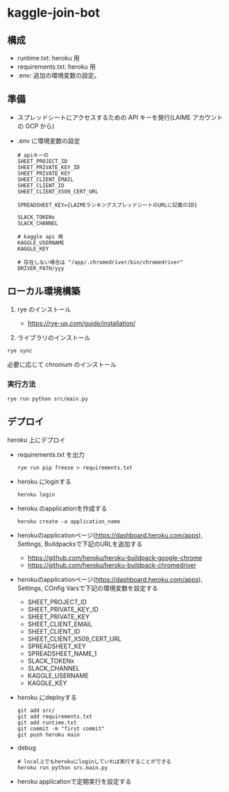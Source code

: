 # kaggle-join-bot

## 構成

- runtime.txt: heroku 用
- requirements.txt: heroku 用
- .env: 追加の環境変数の設定。

## 準備

- スプレッドシートにアクセスするための API キーを発行(LAIME アカウントの GCP から)
- .env に環境変数の設定

  ```
  # apiキーの
  SHEET_PROJECT_ID
  SHEET_PRIVATE_KEY_ID
  SHEET_PRIVATE_KEY
  SHEET_CLIENT_EMAIL
  SHEET_CLIENT_ID
  SHEET_CLIENT_X509_CERT_URL

  SPREADSHEET_KEY={LAIMEランキングスプレッドシートのURLに記載のID}

  SLACK_TOKENx
  SLACK_CHANNEL

  # kaggle api 用
  KAGGLE_USERNAME
  KAGGLE_KEY

  # 存在しない場合は "/app/.chromedriver/bin/chromedriver"
  DRIVER_PATH/yyy
  ```

## ローカル環境構築

1. rye のインストール

   - https://rye-up.com/guide/installation/

2. ライブラリのインストール

```
rye sync
```

必要に応じて chronium のインストール

### 実行方法

```
rye run python src/main.py
```

## デプロイ

heroku 上にデプロイ

- requirements.txt を出力
  ```
  rye run pip freeze > requirements.txt
  ```
- heroku にloginする
  ```
  heroku login
  ```

- heroku のapplicationを作成する
  ```
  heroku create -a application_name
  ```

- herokuのapplicationページ(https://dashboard.heroku.com/apps), Settings, Buildpacksで下記のURLを追加する
  - https://github.com/heroku/heroku-buildpack-google-chrome
  - https://github.com/heroku/heroku-buildpack-chromedriver

- herokuのapplicationページ(https://dashboard.heroku.com/apps), Settings, COnfig Varsで下記の環境変数を設定する
  - SHEET_PROJECT_ID
  - SHEET_PRIVATE_KEY_ID
  - SHEET_PRIVATE_KEY
  - SHEET_CLIENT_EMAIL
  - SHEET_CLIENT_ID
  - SHEET_CLIENT_X509_CERT_URL
  - SPREADSHEET_KEY
  - SPREADSHEET_NAME_1
  - SLACK_TOKENx
  - SLACK_CHANNEL
  - KAGGLE_USERNAME
  - KAGGLE_KEY

- heroku にdeployする
  ```
  git add src/
  git add requirements.txt
  git add runtime.txt
  git commit -m "first commit"
  git push heroku main
  ```

- debug
  ```
  # local上でもherokuにloginしていれば実行することができる
  heroku run python src.main.py
  ```

- heroku applicationで定期実行を設定する